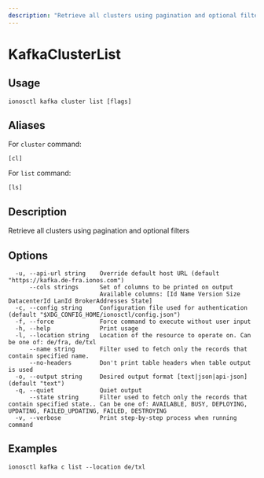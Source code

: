 ```yaml
---
description: "Retrieve all clusters using pagination and optional filters"
---
```


# KafkaClusterList

## Usage

```text
ionosctl kafka cluster list [flags]
```

## Aliases

For `cluster` command:

```text
[cl]
```

For `list` command:

```text
[ls]
```

## Description

Retrieve all clusters using pagination and optional filters

## Options

```text
  -u, --api-url string    Override default host URL (default "https://kafka.de-fra.ionos.com")
      --cols strings      Set of columns to be printed on output 
                          Available columns: [Id Name Version Size DatacenterId LanId BrokerAddresses State]
  -c, --config string     Configuration file used for authentication (default "$XDG_CONFIG_HOME/ionosctl/config.json")
  -f, --force             Force command to execute without user input
  -h, --help              Print usage
  -l, --location string   Location of the resource to operate on. Can be one of: de/fra, de/txl
      --name string       Filter used to fetch only the records that contain specified name.
      --no-headers        Don't print table headers when table output is used
  -o, --output string     Desired output format [text|json|api-json] (default "text")
  -q, --quiet             Quiet output
      --state string      Filter used to fetch only the records that contain specified state.. Can be one of: AVAILABLE, BUSY, DEPLOYING, UPDATING, FAILED_UPDATING, FAILED, DESTROYING
  -v, --verbose           Print step-by-step process when running command
```

## Examples

```text
ionosctl kafka c list --location de/txl
```

